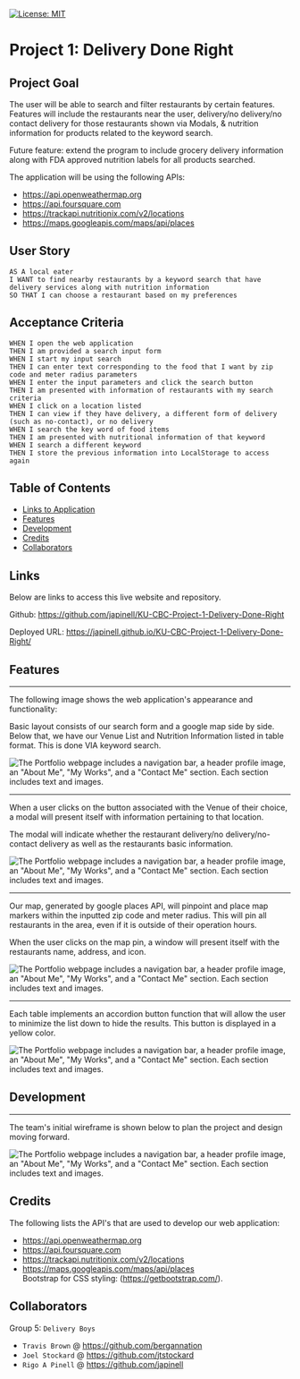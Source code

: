 [![License: MIT](https://img.shields.io/badge/License-MIT-yellow.svg)](https://opensource.org/licenses/MIT)

# Project 1: Delivery Done Right

## Project Goal

The user will be able to search and filter restaurants by certain features. Features will include the restaurants near the user, delivery/no delivery/no contact delivery for those restaurants shown via Modals, & nutrition information for products related to the keyword search.

Future feature: extend the program to include grocery delivery information along with FDA approved nutrition labels for all products searched.

The application will be using the following APIs:

- https://api.openweathermap.org
- https://api.foursquare.com
- https://trackapi.nutritionix.com/v2/locations
- https://maps.googleapis.com/maps/api/places

## User Story

```
AS A local eater
I WANT to find nearby restaurants by a keyword search that have delivery services along with nutrition information
SO THAT I can choose a restaurant based on my preferences
```

## Acceptance Criteria

```
WHEN I open the web application
THEN I am provided a search input form
WHEN I start my input search
THEN I can enter text corresponding to the food that I want by zip code and meter radius parameters
WHEN I enter the input parameters and click the search button
THEN I am presented with information of restaurants with my search criteria
WHEN I click on a location listed
THEN I can view if they have delivery, a different form of delivery (such as no-contact), or no delivery
WHEN I search the key word of food items
THEN I am presented with nutritional information of that keyword
WHEN I search a different keyword
THEN I store the previous information into LocalStorage to access again
```

## Table of Contents

- [Links to Application](#Links)
- [Features](#Features)
- [Development](#Development)
- [Credits](#credits)
- [Collaborators](#Collaborators)

## Links

Below are links to access this live website and repository.

Github: https://github.com/japinell/KU-CBC-Project-1-Delivery-Done-Right

Deployed URL: https://japinell.github.io/KU-CBC-Project-1-Delivery-Done-Right/

## Features

---

The following image shows the web application's appearance and functionality:

Basic layout consists of our search form and a google map side by side. Below that, we have our Venue List and Nutrition Information listed in table format. This is done VIA keyword search.

![The Portfolio webpage includes a navigation bar, a header profile image, an "About Me", "My Works", and a "Contact Me" section. Each section includes text and images.](./Assets/images/capture6.png)

---

When a user clicks on the button associated with the Venue of their choice, a modal will present itself with information pertaining to that location.

The modal will indicate whether the restaurant delivery/no delivery/no-contact delivery as well as the restaurants basic information.

![The Portfolio webpage includes a navigation bar, a header profile image, an "About Me", "My Works", and a "Contact Me" section. Each section includes text and images.](./Assets/images/capture7.png)

---

Our map, generated by google places API, will pinpoint and place map markers within the inputted zip code and meter radius. This will pin all restaurants in the area, even if it is outside of their operation hours.

When the user clicks on the map pin, a window will present itself with the restaurants name, address, and icon.

![The Portfolio webpage includes a navigation bar, a header profile image, an "About Me", "My Works", and a "Contact Me" section. Each section includes text and images.](./Assets/images/capture8.png)

---

Each table implements an accordion button function that will allow the user to minimize the list down to hide the results. This button is displayed in a yellow color.

![The Portfolio webpage includes a navigation bar, a header profile image, an "About Me", "My Works", and a "Contact Me" section. Each section includes text and images.](./Assets/images/capture9.png)

## Development

---

The team's initial wireframe is shown below to plan the project and design moving forward.

![The Portfolio webpage includes a navigation bar, a header profile image, an "About Me", "My Works", and a "Contact Me" section. Each section includes text and images.](./Assets/images/capture1.png)

## Credits

The following lists the API's that are used to develop our web application:

- https://api.openweathermap.org
- https://api.foursquare.com
- https://trackapi.nutritionix.com/v2/locations
- https://maps.googleapis.com/maps/api/places
  <br>
  Bootstrap for CSS styling: (https://getbootstrap.com/).

## Collaborators

Group 5: `Delivery Boys`

- `Travis Brown` @ https://github.com/bergannation
- `Joel Stockard` @ https://github.com/jtstockard
- `Rigo A Pinell` @ https://github.com/japinell
